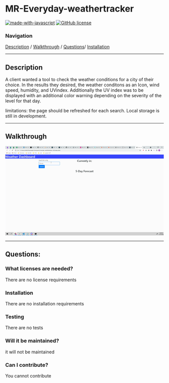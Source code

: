 # **MR-Everyday-weathertracker**



[![made-with-javascript](https://img.shields.io/badge/Made%20with-JavaScript-1f425f.svg)](https://www.javascript.com)   [![GitHub license](https://img.shields.io/github/license/Naereen/StrapDown.js.svg)](https://github.com/Naereen/StrapDown.js/blob/master/LICENSE)

### **Navigation**

[Description](#description) / [Walkthrough](#walkthrough) / [Questions](#questions)/ [Installation](#installation)




-------

## **Description** 
A client wanted a tool to check the weather conditions for a city of their choice. In the results they desired, the weather conditons as an Icon, wind speed, humidity, and UVindex. Additionally the UV index was to be displayed with an additional color warning depending on the severity of the level for that day. 

limitations:
the page should be refreshed for each search. Local storage is still in development. 

--------

## **Walkthrough**
![gif of walkthrough](refs/weather.gif)


---------


## **Questions:**

### **What licenses are needed?**
There are no license requirements


### **Installation**
There are no installation requirements


### **Testing** 
There are no tests

### **Will it be maintained?** 
it will not be maintained

### **Can I contribute?** 
You cannot contribute



